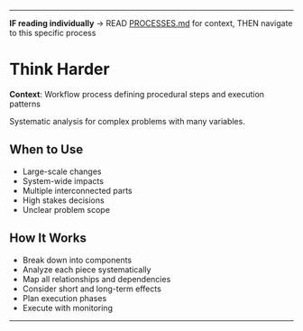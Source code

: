 
---

**IF reading individually** → READ [PROCESSES.md](../PROCESSES.md#workflow-processes) for context, THEN navigate to this specific process


# Think Harder

**Context**: Workflow process defining procedural steps and execution patterns


Systematic analysis for complex problems with many variables.

## When to Use
- Large-scale changes
- System-wide impacts
- Multiple interconnected parts
- High stakes decisions
- Unclear problem scope

## How It Works
- Break down into components
- Analyze each piece systematically
- Map all relationships and dependencies
- Consider short and long-term effects
- Plan execution phases
- Execute with monitoring

---

